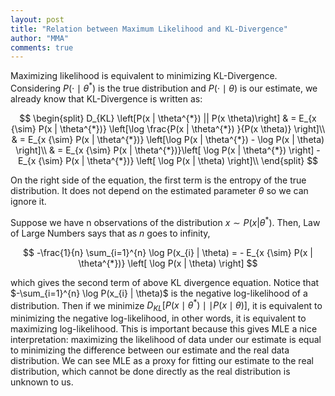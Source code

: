 ```yaml
---
layout: post
title: "Relation between Maximum Likelihood and KL-Divergence"
author: "MMA"
comments: true
---
```


Maximizing likelihood is equivalent to minimizing KL-Divergence. Considering $P( \cdot \mid \theta^{*})$ is the true distribution and $P(\cdot \mid \theta)$ is our estimate, we already know that KL-Divergence is written as:

$$
\begin{split}
D_{KL} \left[P(x | \theta^{*}) ||   P(x \theta)\right] & = E_{x {\sim} P(x | \theta^{*})}
\left[\log \frac{P(x | \theta^{*}) }{P(x \theta)} \right]\\
& =  E_{x {\sim} P(x | \theta^{*})} \left[\log P(x | \theta^{*}) - \log P(x | \theta)   \right]\\
& = E_{x {\sim} P(x | \theta^{*})}\left[ \log P(x | \theta^{*}) \right] - E_{x {\sim} P(x | \theta^{*})} \left[ \log P(x | \theta) \right]\\
\end{split}
$$

On the right side of the equation, the first term is the entropy of the true distribution. It does not depend on the estimated parameter $\theta$ so we can ignore it. 

Suppose we have n observations of the distribution $x \sim P(x | \theta^{*})$. Then, Law of Large Numbers says that as 
$n$ goes to infinity,

$$
-\frac{1}{n} \sum_{i=1}^{n} \log P(x_{i} | \theta) = - E_{x {\sim} P(x | \theta^{*})} \left[ \log P(x | \theta) \right]
$$

which gives the second term of above KL divergence equation. Notice that $-\sum_{i=1}^{n} \log P(x_{i} | \theta)$ is the negative log-likelihood of a distribution. Then if we minimize $D_{KL} \left[P(x \mid \theta^{*}) \mid\mid  P(x \mid \theta)\right]$, it is equivalent to minimizing the negative log-likelihood, in other words, it is equivalent to maximizing log-likelihood. This is important because this gives MLE a nice interpretation: maximizing the likelihood of data under our estimate is equal to minimizing the difference between our estimate and the real data distribution. We can see MLE as a proxy for fitting our estimate to the real distribution, which cannot be done directly as the real distribution is unknown to us.
